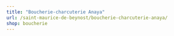 ```yaml
---
title: "Boucherie-charcuterie Anaya"
url: /saint-maurice-de-beynost/boucherie-charcuterie-anaya/
shop: boucherie
---
```

